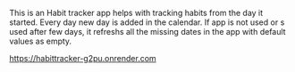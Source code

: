 This is an Habit tracker app helps with tracking habits from the day it started. 
Every day new day is added in the calendar.
If app is not used or s used after few days, it refreshs all the missing dates in the app with default values as empty.

https://habittracker-g2pu.onrender.com
